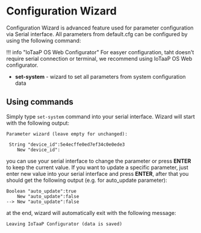 # Configuration Wizard

Configuration Wizard is advanced feature used for parameter configuration via Serial interface. All parameters from default.cfg can be configured by using
the following command:

!!! info "IoTaaP OS Web Configurator"
    For easyer configuration, taht doesn't require serial connection or terminal, we recommend using IoTaaP OS Web configurator.

  - **set-system** - wizard to set all parameters from system configuration data

## Using commands
Simply type `set-system` command into your serial interface. Wizard will start with the following output:

```
Parameter wizard (leave empty for unchanged):

 String "device_id":5e4ecffe0ed7ef34c0e0ede3
    New "device_id":

```

you can use your serial interface to change the parameter or press **ENTER** to keep the current value. If you want to update a specific parameter,
just enter new value into your serial interface and press **ENTER**, after that you should get the following output (e.g. for auto_update parameter):

```
Boolean "auto_update":true
    New "auto_update":false
--> New "auto_update":false

```

at the end, wizard will automatically exit with the following message:

```
Leaving IoTaaP Configurator (data is saved)

```